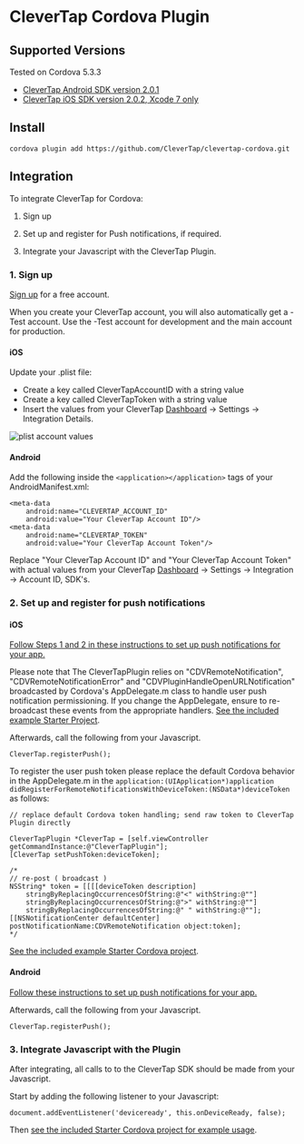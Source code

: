 CleverTap Cordova Plugin
========

## Supported Versions

Tested on Cordova 5.3.3

- [CleverTap Android SDK version 2.0.1](https://github.com/CleverTap/clevertap-android-sdk/releases/tag/2.0.1)
- [CleverTap iOS SDK version 2.0.2, Xcode 7 only](https://github.com/CleverTap/clevertap-ios-sdk/releases/tag/2.0.2)

## Install

```
cordova plugin add https://github.com/CleverTap/clevertap-cordova.git
```

## Integration

To integrate CleverTap for Cordova:

1. Sign up 

2. Set up and register for Push notifications, if required.

3. Integrate your Javascript with the CleverTap Plugin.

### 1. Sign up

[Sign up](http://www.clevertap.com/sign-up/) for a free account.  

When you create your CleverTap account, you will also automatically get a -Test account.  Use the -Test account for development and the main account for production.

#### iOS

Update your .plist file:

* Create a key called CleverTapAccountID with a string value
* Create a key called CleverTapToken with a string value
* Insert the values from your CleverTap [Dashboard](https://dashboard.clevertap.com) -> Settings -> Integration Details.


![plist account values](http://staging.support.wizrocket.com.s3-website-eu-west-1.amazonaws.com/images/integration/plist-account.png)

#### Android

Add the following inside the `<application></application>` tags of your AndroidManifest.xml:  

    <meta-data  
        android:name="CLEVERTAP_ACCOUNT_ID"  
        android:value="Your CleverTap Account ID"/>  
    <meta-data  
        android:name="CLEVERTAP_TOKEN"  
        android:value="Your CleverTap Account Token"/>

Replace "Your CleverTap Account ID" and "Your CleverTap Account Token" with actual values from your CleverTap [Dashboard](https://dashboard.clevertap.com) -> Settings -> Integration -> Account ID, SDK's.

### 2. Set up and register for push notifications

#### iOS

[Follow Steps 1 and 2 in these instructions to set up push notifications for your app.](https://support.clevertap.com/messaging/push-notifications/#ios)

Please note that The CleverTapPlugin relies on "CDVRemoteNotification", "CDVRemoteNotificationError" and "CDVPluginHandleOpenURLNotification" broadcasted by Cordova's AppDelegate.m class to handle user push notification permissioning. If you change the AppDelegate, ensure to re-broadcast these events from the appropriate handlers. [See the included example Starter Project](https://github.com/CleverTap/clevertap-cordova/blob/master/Starter/platforms/ios/CleverTapStarter/Classes/AppDelegate.m).

Afterwards, call the following from your Javascript.

    CleverTap.registerPush();


To register the user push token please replace the default Cordova behavior in the AppDelegate.m in the `application:(UIApplication*)application didRegisterForRemoteNotificationsWithDeviceToken:(NSData*)deviceToken` as follows:

    // replace default Cordova token handling; send raw token to CleverTap Plugin directly
    
    CleverTapPlugin *CleverTap = [self.viewController getCommandInstance:@"CleverTapPlugin"];
    [CleverTap setPushToken:deviceToken];
    
    /*
    // re-post ( broadcast )
    NSString* token = [[[[deviceToken description]
        stringByReplacingOccurrencesOfString:@"<" withString:@""]
        stringByReplacingOccurrencesOfString:@">" withString:@""]
        stringByReplacingOccurrencesOfString:@" " withString:@""];
    [[NSNotificationCenter defaultCenter] postNotificationName:CDVRemoteNotification object:token];
    */
    

[See the included example Starter Cordova project](https://github.com/CleverTap/clevertap-cordova/blob/master/Starter/platforms/ios/CleverTapStarter/Classes/AppDelegate.m).


#### Android

[Follow these instructions to set up push notifications for your app.](https://support.clevertap.com/messaging/push-notifications/#android)

Afterwards, call the following from your Javascript.

    CleverTap.registerPush();


### 3. Integrate Javascript with the Plugin

After integrating, all calls to to the CleverTap SDK should be made from your Javascript.

Start by adding the following listener to your Javascript:

    document.addEventListener('deviceready', this.onDeviceReady, false);

Then [see the included Starter Cordova project for example usage](https://github.com/CleverTap/clevertap-cordova/blob/master/Starter/platforms/ios/www/js/index.js).
